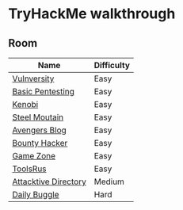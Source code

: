 # TryHackMe walkthrough
## Room
| Name | Difficulty| 
| -------------- | :--------- |
|[Vulnversity](https://github.com/LNB283/THM/blob/main/EASY/Vulnversity/Vulnversity_Walkthrough.md)|Easy|
|[Basic Pentesting](https://github.com/LNB283/THM/blob/main/EASY/Basic%20Pentesting/Basic_Pentesting_Walkthrough.md)|Easy|
|[Kenobi](https://github.com/LNB283/THM/blob/main/EASY/Kenobi/Kenobi_wlakthrough.md)|Easy|
|[Steel Moutain](https://github.com/LNB283/THM/blob/main/EASY/Steel%20Mountain/Steel_Mountain_Walkthrough.md)|Easy|
|[Avengers Blog](https://github.com/LNB283/THM/blob/main/EASY/Avengers%20Blog/Avengers_Blog_Walkthrough.md)|Easy|
|[Bounty Hacker](https://github.com/LNB283/THM/blob/main/EASY/Bounty%20Hacker/Bounty_Hacker.md)|Easy|
|[Game Zone](https://github.com/LNB283/THM/blob/main/EASY/GameZone/GameZone_Walkthrough.md)|Easy|
|[ToolsRus](https://github.com/LNB283/THM/blob/main/EASY/ToolsRus/ToolsRus_Walkthrough.md)|Easy|
|[Attacktive Directory](https://github.com/LNB283/THM/blob/main/MEDIUM/Attacktive%20Directory/Attacktive_Directory_Walkthrough.md)|Medium|
|[Daily Buggle](https://github.com/LNB283/THM/blob/main/HARD/Daily%20Bugle/Daily_Bugle_Walkthrough.md)|Hard|

